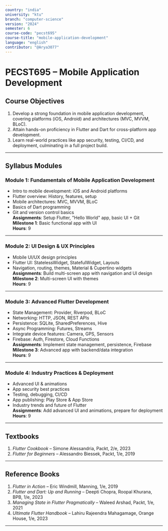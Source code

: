 ```yaml
---
country: "india"
university: "ktu"
branch: "computer-science"
version: "2024"
semester: 6
course-code: "pecst695"
course-title: "mobile-application-development"
language: "english"
contributor: "@Arya3077"
---
```


# PECST695 – Mobile Application Development

## Course Objectives

1. Develop a strong foundation in mobile application development, covering platforms (iOS, Android) and architectures (MVC, MVVM, BLoC).  
2. Attain hands-on proficiency in Flutter and Dart for cross-platform app development.  
3. Learn real-world practices like app security, testing, CI/CD, and deployment, culminating in a full project build.

---

## Syllabus Modules

### Module 1: Fundamentals of Mobile Application Development

- Intro to mobile development: iOS and Android platforms  
- Flutter overview: History, features, setup  
- Mobile architectures: MVC, MVVM, BLoC  
- Basics of Dart programming  
- Git and version control basics  
**Assignments**: Setup Flutter, "Hello World" app, basic UI + Git  
**Milestone 1**: Basic functional app with UI  
**Hours**: 9

---

### Module 2: UI Design & UX Principles

- Mobile UI/UX design principles  
- Flutter UI: StatelessWidget, StatefulWidget, Layouts  
- Navigation, routing, themes, Material & Cupertino widgets  
**Assignments**: Build multi-screen app with navigation and UI design  
**Milestone 2**: Multi-screen UI with themes  
**Hours**: 9

---

### Module 3: Advanced Flutter Development

- State Management: Provider, Riverpod, BLoC  
- Networking: HTTP, JSON, REST APIs  
- Persistence: SQLite, SharedPreferences, Hive  
- Async Programming: Futures, Streams  
- Integrate device features: Camera, GPS, Sensors  
- Firebase: Auth, Firestore, Cloud Functions  
**Assignments**: Implement state management, persistence, Firebase  
**Milestone 3**: Advanced app with backend/data integration  
**Hours**: 9

---

### Module 4: Industry Practices & Deployment

- Advanced UI & animations  
- App security best practices  
- Testing, debugging, CI/CD  
- App publishing: Play Store & App Store  
- Industry trends and future of Flutter  
**Assignments**: Add advanced UI and animations, prepare for deployment  
**Hours**: 9

---

## Textbooks

1. *Flutter Cookbook* – Simone Alessandria, Packt, 2/e, 2023  
2. *Flutter for Beginners* – Alessandro Biessek, Packt, 1/e, 2019

---

## Reference Books

1. *Flutter in Action* – Eric Windmill, Manning, 1/e, 2019  
2. *Flutter and Dart: Up and Running* – Deepti Chopra, Roopal Khurana, BPB, 1/e, 2023  
3. *Managing State in Flutter Pragmatically* – Waleed Arshad, Packt, 1/e, 2021  
4. *Ultimate Flutter Handbook* – Lahiru Rajeendra Mahagamage, Orange House, 1/e, 2023

---
